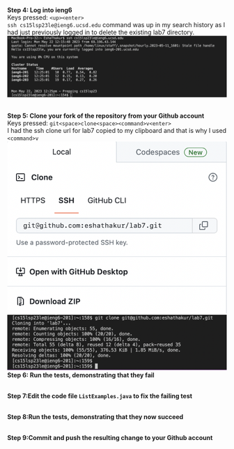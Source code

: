 **Step 4: Log into ieng6**
<br>Keys pressed: `<up><enter>`
<br>`ssh cs15lsp23le@ieng6.ucsd.edu` command was up in my search history as I had just previously logged in to delete the existing lab7 directory.
<br>![Image](step4.png)


<br>**Step 5: Clone your fork of the repository from your Github account**
<br>Keys pressed: `git<space>clone<space><command>v<enter>`
<br>I had the ssh clone url for lab7 copied to my clipboard and that is why I used `<command>v`
<br>![Image](SSHclone.png)
<br>![Image](step5.png)
<br>**Step 6: Run the tests, demonstrating that they fail**

<br>**Step 7:Edit the code file `ListExamples.java` to fix the failing test**

<br>**Step 8:Run the tests, demonstrating that they now succeed**

<br>**Step 9:Commit and push the resulting change to your Github account**


